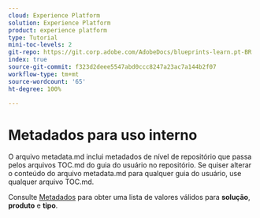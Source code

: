 ```yaml
---
cloud: Experience Platform
solution: Experience Platform
product: experience platform
type: Tutorial
mini-toc-levels: 2
git-repo: https://git.corp.adobe.com/AdobeDocs/blueprints-learn.pt-BR
index: true
source-git-commit: f323d2deee5547abd0ccc8247a23ac7a144b2f07
workflow-type: tm+mt
source-wordcount: '65'
ht-degree: 100%

---
```



# Metadados para uso interno

O arquivo metadata.md inclui metadados de nível de repositório que passa pelos arquivos TOC.md do guia do usuário no repositório. Se quiser alterar o conteúdo do arquivo metadata.md para qualquer guia do usuário, use qualquer arquivo TOC.md.

Consulte [Metadados](https://experienceleague.adobe.com/docs/authoring-guide-exl/using/editing/user-guide-setup/metadata.html?lang=pt-BR) para obter uma lista de valores válidos para **solução**, **produto** e **tipo**.
